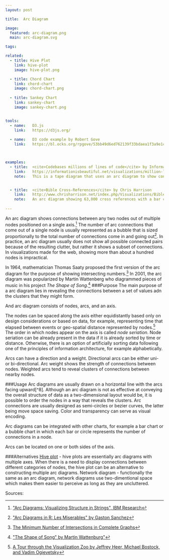 ```yaml
---
layout: post

title:  Arc Diagram

image:
  featured: arc-diagram.png
  main: arc-diagram.svg

tags:

related:
  - title: Hive Plot
    link: hive-plot
    image: hive-plot.png

  - title: Chord Chart
    link: chord-chart
    image: chord-chart.png
    
  - title: Sankey Chart
    link: sankey-chart
    image: sankey-chart.png


tools:
  - name:   D3.js
    link:   https://d3js.org/
    
  - name:   D3 code example by Robert Gove
    link:   https://bl.ocks.org/rpgove/53bb49d6ed762139f33bdaea1f3a9e1c



examples:
  - title:  <cite>Codebases millions of lines of code</cite> by InformationisBeautiful 
    link:   https://informationisbeautiful.net/visualizations/million-lines-of-code/
    note:   This is a tape diagram that uses an arc diagram to show connections between two versions of software where the thinkness of the arc shows the amount of re-used code


  - title:  <cite>Bible Cross-References</cite> by Chris Harrison
    link:   http://www.chrisharrison.net/index.php/Visualizations/BibleViz
    note:   An arc diagram showing 63,000 cross references with a bar chart inverted at bottom to show the number of connected in each node.
     
---
```


An arc diagram shows connections between any two nodes out of multiple nodes positioned on a single axis.[^1] The number of arc connections that come out of a single node is usually represented as a bubble that is sized proportionally to the total number of connections come in and going out[^2]. In practice, an arc diagram usually does not show all possible connected pairs because of the resulting clutter, but rather it shows a subset of connections.
In visualizations made for the web, showing more than about a hundred nodes is impractical.

<!--more-->

In 1964, mathematician Thomas Saaty proposed the first version of the arc diagram for the purpose of showing intersecting numbers.[^3] In 2001, the arc diagram was popularized by Martin Wattenberg who diagrammed pieces of music in his project *The Shape of Song*.[^4]
###Purpose
The main purpose of a arc diagram lies in revealing the connections between a set of values adn the clusters that they might form.

And arc diagram consists of nodes, arcs, and an axis.

The nodes can be spaced along the axis either equidistantly based only on design considerations or based on data, for example, representing time that elapsed between events or geo-spatial distance represented by nodes.[^7]
The order in which nodes appear on the axis is called <dfn>node seriation</dfn>. Node seriation can be already present in the data if it is already sorted by time or distance. Otherwise, there is an option of artificially sorting data following one of the principles of information architecture, for example alphabetically.

Arcs can have a direction and a weight. Directional arcs can be either uni- or bi-directional. Arc weight shows
the strength of connections between nodes. Weighted arcs tend to reveal clusters of connections between nearby nodes.

###Usage
Arc diagrams are usually drawn on a horizontal line with the arcs facing upward[^8]. Although an arc diagram is not as effective at conveying the overall structure of data as a two-dimensional layout would be, it is possible to order the nodes in a way that reveals the clusters.
Arc connections are usually designed as semi-circles or bezier
curves, the latter being move space saving. Color and transparency can serve as visual encoding.

Arc diagrams can be integrated with other charts, for example a bar chart or a bubble chart in which each bar or circle represents the number of connections in a node.

Arcs can be located on one or both sides of the axis.

###Alternatives
[Hive plot](/hive-plot) - hive plots are essentially arc diagrams with multiple axes. When there is a need to display connections between different categories of nodes, the hive plot can be an alternative to constructing multiple arc diagrams.
Network diagram - functionally the same as an arc diagram, network diagrams use two-dimentional space which makes them easier to perceive as long as they are uncluttered.

Sources:

[^1]: ["Arc Diagrams: Visualizing Structure in Strings", IBM Research](http://ieg.ifs.tuwien.ac.at/~aigner/teaching/ws06/infovis_ue/papers/arcdiagram_01173155.pdf)
[^2]: ["Arc Diagrams in R: Les Miserables" by Gaston Sanchez](http://www.gastonsanchez.com/visually-enforced/got-plot/how-to/2013/02/02/Arc-Diagrams-in-R-Les-Miserables/)
[^3]: [The Minimum Number of Intersections in Complete Graphs](https://www.pnas.org/content/52/3/688)
[^4]: ["The Shape of Song" by Martin Wattenburg"](http://turbulence.org/Works/song/gallery/gallery.html)
[^5]: [A Visual Survey of Arc Diagrams by Till Nagel and Erik Duval](https://uclab.fh-potsdam.de/wp/wp-content/uploads/2013-a-visual-survey-of-arc-diagrams.pdf)
[^6]: [Graphs on Surfaces and Their Applications by Sergei K. Lando, Alexander K. Zvonkin, page 339](https://books.google.fr/books?id=nFnyCAAAQBAJ&pg=PA339&dq=arc+diagram&hl=en&sa=X&ved=0ahUKEwj3wNS_jZHhAhWi2uAKHQEgCi0Q6AEILTAB#v=onepage&q=arc%20diagram&f=false)
[^7]: [A Tour through the Visualization Zoo by Jeffrey Heer, Michael Bostock, and Vadim Ogievetsky](https://queue.acm.org/detail.cfm?searchterm=Mind+Maps&id=1805128)


